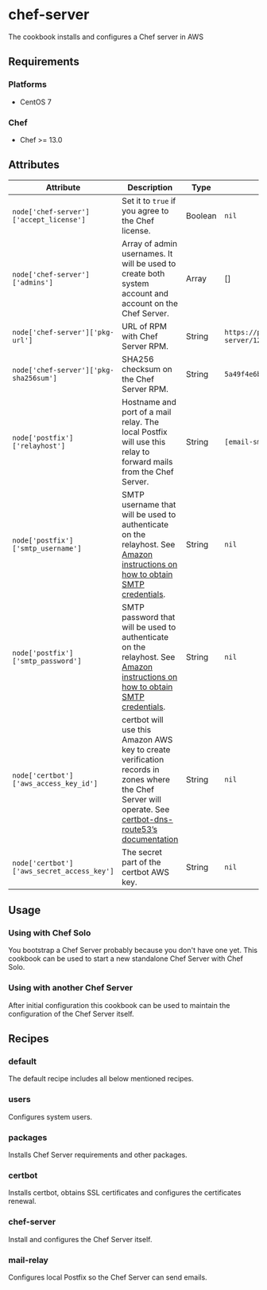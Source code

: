 # chef-server

The cookbook installs and configures a Chef server in AWS

## Requirements

### Platforms

* CentOS 7

### Chef

* Chef >= 13.0

## Attributes

| Attribute | Description | Type | Default |
|-----------|-------------|------|---------|
| `node['chef-server']['accept_license']`| Set it to `true` if you agree to the Chef license. | Boolean | `nil` |
| `node['chef-server']['admins']`| Array of admin usernames. It will be used to create both system account and account on the Chef Server. | Array | [] |
| `node['chef-server']['pkg-url']` | URL of RPM with Chef Server RPM. | String | `https://packages.chef.io/files/stable/chef-server/12.19.31/el/7/chef-server-core-12.19.31-1.el7.x86_64.rpm` |  
| `node['chef-server']['pkg-sha256sum']` | SHA256 checksum on the Chef Server RPM. | String | `5a49f4e6b62463d1051808795c3ef63f34118286e869a4ef0296fdcddda72868` |
| `node['postfix']['relayhost']` | Hostname and port of a mail relay. The local Postfix will use this relay to forward mails from the Chef Server. | String | `[email-smtp.us-east-1.amazonaws.com]:587` |
| `node['postfix']['smtp_username']` | SMTP username that will be used to authenticate on the relayhost. See [Amazon instructions on how to obtain SMTP credentials](https://docs.aws.amazon.com/ses/latest/DeveloperGuide/smtp-credentials.html). | String | `nil` |
| `node['postfix']['smtp_password']` | SMTP password that will be used to authenticate on the relayhost. See [Amazon instructions on how to obtain SMTP credentials](https://docs.aws.amazon.com/ses/latest/DeveloperGuide/smtp-credentials.html). | String | `nil` |
| `node['certbot']['aws_access_key_id']` | certbot will use this Amazon AWS key to create verification records in zones where the Chef Server will operate. See [certbot-dns-route53’s documentation](https://certbot-dns-route53.readthedocs.io/en/stable/) | String | `nil` |
| `node['certbot']['aws_secret_access_key']` | The secret part of the certbot AWS key. | String | `nil` |

## Usage
### Using with Chef Solo

You bootstrap a Chef Server probably because you don't have one yet. This cookbook
can be used to start a new standalone Chef Server with Chef Solo.
 
### Using with another Chef Server

After initial configuration this cookbook can be used to maintain the configuration of the Chef Server itself.
   
## Recipes

### default
The default recipe includes all below mentioned recipes. 
### users
Configures system users.

### packages

Installs Chef Server requirements and other packages.

### certbot

Installs certbot, obtains SSL certificates and configures the certificates renewal.

### chef-server

Install and configures the Chef Server itself.

### mail-relay

Configures local Postfix so the Chef Server can send emails. 
